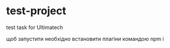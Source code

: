 # test-project
test task for Ultimatech

щоб запустити необхідно встановити плагіни командою
npm i

